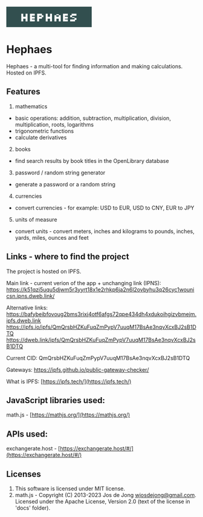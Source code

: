 ![](https://raw.githubusercontent.com/heEXDe/hephaes/main/img/logo.png)

# Hephaes
Hephaes - a multi-tool for finding information and making calculations. Hosted on IPFS.

## Features

1. mathematics
- basic operations: addition, subtraction, multiplication, division, multiplication, roots, logarithms
- trigonometric functions
- calculate derivatives

2. books
- find search results by book titles in the OpenLibrary database

3. password / random string generator
- generate a password or a random string

4. currencies
- convert currencies - for example: USD to EUR, USD to CNY, EUR to JPY

5. units of measure
- convert units - convert meters, inches and kilograms to pounds, inches, yards, miles, ounces and feet

## Links - where to find the project

The project is hosted on IPFS.

Main link - current verion of the app + unchanging link (IPNS): 
https://k51qzi5uqu5djwm5r3yyrt18x1e2rhkp6ja2n6l2ovbyhu3q26cyc1wounicsn.ipns.dweb.link/

Alternative links:
https://bafybeibfovoug2bms3rixj4otf6afgs72qpe434dh4xdukoihgizvbmejm.ipfs.dweb.link
https://ipfs.io/ipfs/QmQrsbHZKuFuqZmPypV7uuqM17BsAe3nqvXcxBJ2sB1DTQ
https://dweb.link/ipfs/QmQrsbHZKuFuqZmPypV7uuqM17BsAe3nqvXcxBJ2sB1DTQ

Current CID: QmQrsbHZKuFuqZmPypV7uuqM17BsAe3nqvXcxBJ2sB1DTQ

Gateways:
https://ipfs.github.io/public-gateway-checker/

What is IPFS: [https://ipfs.tech/](https://ipfs.tech/)

## JavaScript libraries used:
math.js - [https://mathjs.org/](https://mathjs.org/)

## APIs used:
exchangerate.host - [https://exchangerate.host/#/](https://exchangerate.host/#/)

## Licenses
1. This software is licensed under MIT license.
2. math.js - Copyright (C) 2013-2023 Jos de Jong wjosdejong@gmail.com.
Licensed under the Apache License, Version 2.0 (text of the license in 'docs' folder).